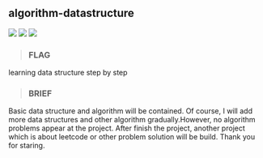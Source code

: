 ## algorithm-datastructure
![](https://img.shields.io/badge/important-red.svg)
![](https://img.shields.io/badge/longterm-blue.svg)
![](https://img.shields.io/badge/fond-orange.svg)

> ### FLAG
learning data structure step by step

> ### BRIEF
Basic data structure and algorithm will be contained. Of course, I will add more data structures and other algorithm gradually.However, no algorithm problems appear at the project. After finish the project, another project which is about leetcode or other problem solution will be build. Thank you for staring.

> ### 